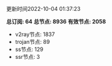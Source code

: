 更新时间2022-10-04 01:37:23

**总订阅: 64**
**总节点: 8936**
**有效节点: 2058**
- v2ray节点: 1837
- trojan节点: 89
- ss节点: 129
- ssr节点: 3
